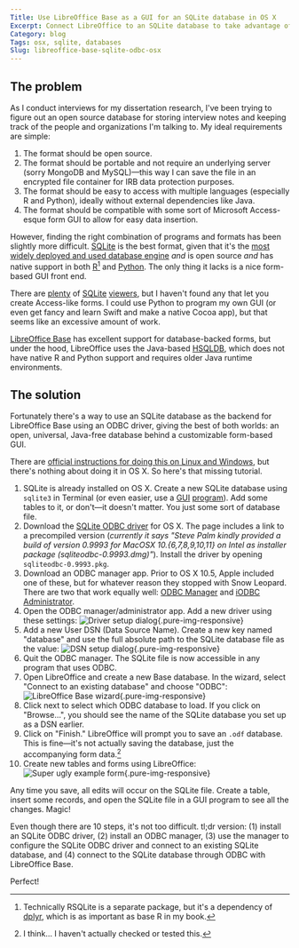 ```yaml
---
Title: Use LibreOffice Base as a GUI for an SQLite database in OS X
Excerpt: Connect LibreOffice to an SQLite database to take advantage of SQLite’s ubiquitousness and LibreOffice’s form-based GUI.
Category: blog
Tags: osx, sqlite, databases
Slug: libreoffice-base-sqlite-odbc-osx
---
```



## The problem

As I conduct interviews for my dissertation research, I've been trying to figure out an open source database for storing interview notes and keeping track of the people and organizations I'm talking to. My ideal requirements are simple:

1. The format should be open source.
2. The format should be portable and not require an underlying server (sorry MongoDB and MySQL)—this way I can save the file in an encrypted file container for IRB data protection purposes.
3. The format should be easy to access with multiple languages (especially R and Python), ideally without external dependencies like Java.
4. The format should be compatible with some sort of Microsoft Access-esque form GUI to allow for easy data insertion.

However, finding the right combination of programs and formats has been slightly more difficult. [SQLite](https://sqlite.org/) is the best format, given that it's the [most widely deployed and used database engine](https://sqlite.org/mostdeployed.html) *and* is open source *and* has native support in both [R](https://cran.r-project.org/web/packages/dplyr/vignettes/databases.html)[^1] and [Python](https://docs.python.org/3/library/sqlite3.html). The only thing it lacks is a nice form-based GUI front end. 

There are [plenty](http://sqlitebrowser.org/) of [SQLite](https://www.sqlitepro.com/) [viewers](https://addons.mozilla.org/en-US/firefox/addon/sqlite-manager/), but I haven't found any that let you create Access-like forms. I could use Python to program my own GUI (or even get fancy and learn Swift and make a native Cocoa app), but that seems like an excessive amount of work.

[LibreOffice Base](https://www.libreoffice.org/discover/base/) has excellent support for database-backed forms, but under the hood, LibreOffice uses the Java-based [HSQLDB](http://hsqldb.org/), which does not have native R and Python support and requires older Java runtime environments. 

## The solution

Fortunately there's a way to use an SQLite database as the backend for LibreOffice Base using an ODBC driver, giving the best of both worlds: an open, universal, Java-free database behind a customizable form-based GUI. 

There are [official instructions for doing this on Linux and Windows](https://wiki.openoffice.org/wiki/Documentation/How_Tos/Using_SQLite_With_OpenOffice.org), but there's nothing about doing it in OS X. So here's that missing tutorial.

1. SQLite is already installed on OS X. Create a new SQLite database using `sqlite3` in Terminal (or even easier, use a [GUI](http://sqlitebrowser.org/) [program](https://www.sqlitepro.com/)). Add some tables to it, or don't—it doesn't matter. You just some sort of database file.
2. Download the [SQLite ODBC driver](http://www.ch-werner.de/sqliteodbc/) for OS X. The page includes a link to a precompiled version (*currently it says "Steve Palm kindly provided a build of version 0.9993 for MacOSX 10.{6,7,8,9,10,11} on Intel as installer package (sqliteodbc-0.9993.dmg)"*). Install the driver by opening `sqliteodbc-0.9993.pkg`.
3. Download an ODBC manager app. Prior to OS X 10.5, Apple included one of these, but for whatever reason they stopped with Snow Leopard. There are two that work equally well: [ODBC Manager](http://www.odbcmanager.net/index.php) and [iODBC Administrator](http://www.iodbc.org/dataspace/iodbc/wiki/iODBC/Downloads).
4. Open the ODBC manager/administrator app. Add a new driver using these settings:
    ![Driver setup dialog](/files/images/libreoffice-sqlite/driver_setup.png "Driver setup dialog"){.pure-img-responsive}
5. Add a new User DSN (Data Source Name). Create a new key named "database" and use the full absolute path to the SQLite database file as the value:
    ![DSN setup dialog](/files/images/libreoffice-sqlite/dsn_setup.png "DSN setup dialog"){.pure-img-responsive}
6. Quit the ODBC manager. The SQLite file is now accessible in any program that uses ODBC.
7. Open LibreOffice and create a new Base database. In the wizard, select "Connect to an existing database" and choose "ODBC":
    ![LibreOffice Base wizard](/files/images/libreoffice-sqlite/base_wizard.png "LibreOffice Base wizard"){.pure-img-responsive}
8. Click next to select which ODBC database to load. If you click on "Browse…", you should see the name of the SQLite database you set up as a DSN earlier.
9. Click on "Finish." LibreOffice will prompt you to save an `.odf` database. This is fine—it's not actually saving the database, just the accompanying form data.[^2]
10. Create new tables and forms using LibreOffice:
    ![Super ugly example form](/files/images/libreoffice-sqlite/ugly_form.png "Super ugly example form"){.pure-img-responsive}

Any time you save, all edits will occur on the SQLite file. Create a table, insert some records, and open the SQLite file in a GUI program to see all the changes. Magic!

Even though there are 10 steps, it's not too difficult. tl;dr version: (1) install an SQLite ODBC driver, (2) install an ODBC manager, (3) use the manager to configure the SQLite ODBC driver and connect to an existing SQLite database, and (4) connect to the SQLite database through ODBC with LibreOffice Base.

Perfect!

[^1]:   Technically RSQLite is a separate package, but it's a dependency of [dplyr](https://cran.r-project.org/web/packages/dplyr/index.html), which is as important as base R in my book.

[^2]:   I think… I haven't actually checked or tested this.
